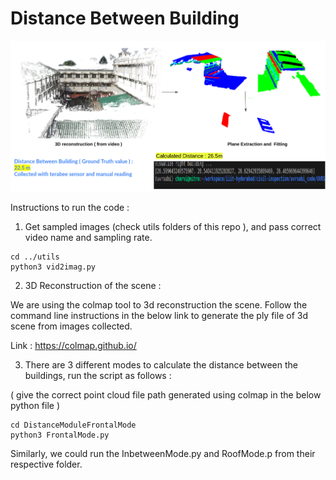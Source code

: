# Distance Between Building

![fig1](./images/image.png)

Instructions to run the code : 


1. Get sampled images (check utils folders of this repo ), and pass correct video name and sampling rate. 


```
cd ../utils 
python3 vid2imag.py
```

2. 3D Reconstruction of the scene :

We are using the colmap tool to 3d reconstruction the scene. Follow the command line instructions in the below link to generate 
the ply file of 3d scene from images collected. 

Link : https://colmap.github.io/

3. There are 3 different modes to calculate the distance between the buildings, run the script as follows : 

( give the correct point cloud file path generated using colmap in the below python file )

```
cd DistanceModuleFrontalMode
python3 FrontalMode.py
```

Similarly, we could run the InbetweenMode.py and RoofMode.p from their respective folder. 